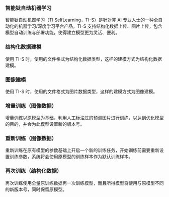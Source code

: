 ### 智能钛自动机器学习
智能钛自动机器学习（TI SelfLearning，TI-S）是针对非 AI 专业人士的一种全自动化的机器学习/深度学习平台产品。TI-S 支持结构化数据上传、图片上传，包含模型自动训练与部署功能，使得建立模型更为灵活、便利。

### 结构化数据建模
使用 TI-S 时，使用的文件格式为结构化数据类型，这样的建模方式为结构化数据建模。

### 图像建模
使用 TI-S 时，使用的文件格式为图片数据类型，这样的建模方式为图像建模。

### 增量训练（图像数据）
增量训练以原模型为基础，利用人工标注过的预测图片进行训练，以达到优化模型的目的，并会为此模型设置新的版本号。


### 重新训练（图像数据）
重新训练在原有模型的参数基础上开启一个新的训练任务，开始训练前需要重新设置训练参数，系统将会使用原模型的训练样本作为默认训练样本。

### 再次训练（结构化数据）
再次训练使用全量原训练数据再一次训练模型，而且所得模型将使用与原模型不同的新版本号，同时保留原模型。


